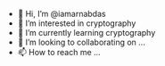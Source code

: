 - 👋 Hi, I’m @iamarnabdas
- 👀 I’m interested in cryptography
- 🌱 I’m currently learning cryptography
- 💞️ I’m looking to collaborating on ...
- 📫 How to reach me ...

<!---
iamarnabdas/iamarnabdas is a ✨ special ✨ repository because its `README.md` (this file) appears on your GitHub profile.
You can click the Preview link to take a look at your changes.
--->
